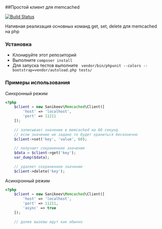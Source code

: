 ##Простой клиент для memcached

[![Build Status](https://travis-ci.org/sanikeev/memcached.svg?branch=master)](https://travis-ci.org/sanikeev/memcached)

Нативная реализация основных команд get, set, delete для memcached на php

### Установка

* Клонируйте этот репозиторий
* Выполните ``` composer install ```
* Для запуска тестов выполните ``` vendor/bin/phpunit --colors --bootstrap=vendor/autoload.php tests/```

### Примеры использования

Синхронный режим

```php
<?php
    $client = new Sanikeev\Memcached\Client([
        'host' => 'localhost',
        'port' => 11211
    ]);
    
    // записывает значение в memcached на 60 секунд
    // если значение не задано то будет храниться бесконечно
    $client->set('key', 'value', 60);
    
    // получает сохраненное значение
    $data = $client->get('key');
    var_dump($data);
    
    // удаляет сохраненное значение
    $client->delete('key');
```

Асинхронный режим

```php
<?php
    $client = new Sanikeev\Memcached\Client([
        'host' => 'localhost',
        'port' => 11211,
        'async' => true
    ]);
    
    // далее вызовы идут как обычно
    
```